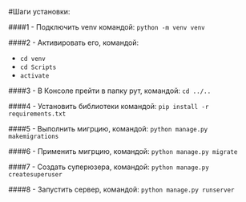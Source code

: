 #Шаги установки: 

####1 - Подключить venv командой: 
`python -m venv venv`

####2 - Активировать его, командой:
- `cd venv`
- `cd Scripts`
- `activate`

####3 - В Консоле прейти в папку рут, командой:
`cd ../..`

####4 - Установить библиотеки командой:
`pip install -r requirements.txt`

####5 - Выполнить мигрцию, командой:
`python manage.py makemigrations`

####6 - Применить мигрцию, командой:
`python manage.py migrate`

####7 - Создать суперюзера, командой:
`python manage.py createsuperuser`

####8 - Запустить сервер, командой:
`python manage.py runserver`



